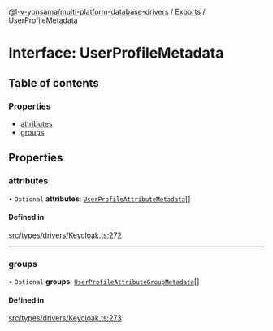 [@l-v-yonsama/multi-platform-database-drivers](../README.md) / [Exports](../modules.md) / UserProfileMetadata

# Interface: UserProfileMetadata

## Table of contents

### Properties

- [attributes](UserProfileMetadata.md#attributes)
- [groups](UserProfileMetadata.md#groups)

## Properties

### attributes

• `Optional` **attributes**: [`UserProfileAttributeMetadata`](UserProfileAttributeMetadata.md)[]

#### Defined in

[src/types/drivers/Keycloak.ts:272](https://github.com/l-v-yonsama/db-drivers/blob/eb4b8bc/src/types/drivers/Keycloak.ts#L272)

___

### groups

• `Optional` **groups**: [`UserProfileAttributeGroupMetadata`](UserProfileAttributeGroupMetadata.md)[]

#### Defined in

[src/types/drivers/Keycloak.ts:273](https://github.com/l-v-yonsama/db-drivers/blob/eb4b8bc/src/types/drivers/Keycloak.ts#L273)
